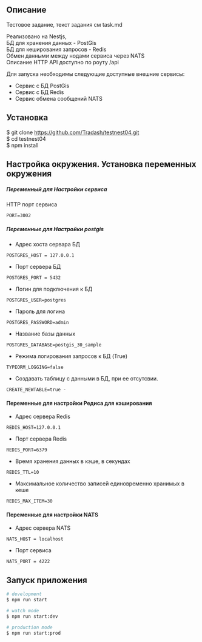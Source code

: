 
## Описание

Тестовое задание, текст задания см task.md

Реализовано на Nestjs,<br>
БД для хранения данных - PostGis <br>
БД для кеширования запросов - Redis<br>
Обмен данными между нодами сервиса через NATS<br>
Описание HTTP API доступно по роуту /api <br>

Для запуска необходимы следующие доступные внешние сервисы:
- Сервис с БД PostGis
- Сервис с БД Redis
- Сервис обмена сообщений NATS 

## Установка

$ git clone https://github.com/Tradash/testnest04.git<br>
$ cd testnest04<br>
$ npm install<br>

## Настройка окружения. Установка переменных окружения
##### Переменный для Настройки сервиса
HTTP порт сервиса
```
PORT=3002
```
##### Переменные для Настройки postgis
- Адрес хоста сервара БД
```
POSTGRES_HOST = 127.0.0.1
```
- Порт сервера БД
```
POSTGRES_PORT = 5432
```
- Логин для подключения к БД
``` 
POSTGRES_USER=postgres
```
- Пароль для логина
```
POSTGRES_PASSWORD=admin
```
- Название базы данных
```
POSTGRES_DATABASE=postgis_30_sample
```
- Режима логирования запросов к БД (True)
```
TYPEORM_LOGGING=false
```
- Создавать таблицу с данными в БД, при ее отсутсвии.
```
CREATE_NEWTABLE=true - 
```

#### Переменные для настройки Редиса для кэширования
- Адрес сервера Redis
```
REDIS_HOST=127.0.0.1
```
- Порт сервера Redis
```
REDIS_PORT=6379
```
- Время хранения данных в кэше, в секундах
``` 
REDIS_TTL=10
```
- Максимальное количество записей единовременно хранимых в кеше
```
REDIS_MAX_ITEM=30
```

#### Переменные для настройки NATS
- Адрес сервера NATS
```
NATS_HOST = localhost
```
- Порт сервиса
```
NATS_PORT = 4222
```

## Запуск приложения
```bash
# development
$ npm run start

# watch mode
$ npm run start:dev

# production mode
$ npm run start:prod
```
